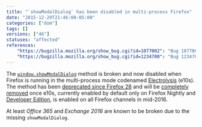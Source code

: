 ```yaml
---
title: "`showModalDialog` has been disabled in multi-process Firefox"
date: "2015-12-29T21:46:00-05:00"
categories: ["dom"]
tags: []
versions: ["46"]
statuses: "affected"
references:
    "https://bugzilla.mozilla.org/show_bug.cgi?id=1077002": "Bug 1077002 - window.showmodaldialog does not work with e10s"
    "https://bugzilla.mozilla.org/show_bug.cgi?id=1234700": "Bug 1234700 - Hide window.showModalDialog, at least when e10s is enabled"
---
```

The [`window.showModalDialog`](https://developer.mozilla.org/en-US/docs/Web/API/Window/showModalDialog) method is broken and now disabled when Firefox is running in the multi-process mode codenamed [Electrolysis](https://wiki.mozilla.org/Electrolysis) (e10s). The method has been [deprecated since Firefox 28](https://www.fxsitecompat.com/en-US/docs/2013/showmodaldialog-has-been-deprecated/) and will be [completely removed](https://www.fxsitecompat.com/en-US/docs/2015/window-showmodaldialog-will-be-removed/) once e10s, currently enabled by default only on Firefox Nightly and [Developer Edition](https://www.fxsitecompat.com/en-US/docs/2015/multi-process-is-enabled-by-default-on-the-developer-edition/), is enabled on all Firefox channels in mid-2016. 

At least *Office 365* and *Exchange 2016* are known to be broken due to the missing `showModalDialog`.
